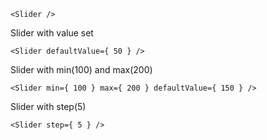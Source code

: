 ```
<Slider />
```

Slider with value set

```
<Slider defaultValue={ 50 } />
```

Slider with min(100) and max(200)

```
<Slider min={ 100 } max={ 200 } defaultValue={ 150 } />
```

Slider with step(5)

```
<Slider step={ 5 } />
```
